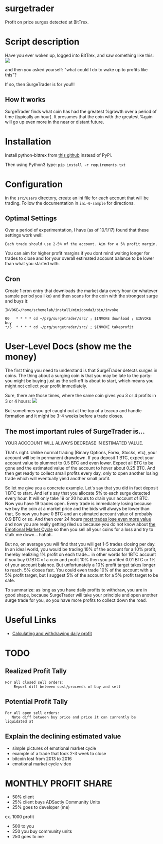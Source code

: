 # surgetrader
Profit on price surges detected at BitTrex.

# Script description

Have you ever woken up, logged into BitTrex,  and saw something like this:
![](https://monosnap.com/file/qocoiI5ScQQjx2Fq5B5Teung3zejTu.png)

and then you asked yourself: "what could I do to wake up to profits like this"?

If so, then SurgeTrader is for you!!!

## How it works

SurgeTrader finds what coin has had the greatest %growth over a period
of time (typically an hour). It presumes that the coin with the
greatest %gain will go up even more in the near or distant future.

# Installation

Install python-bittrex from [this
github](https://github.com/metaperl/python-bittrex) instead of PyPi.

Then using Python3 type:
`pip install -r requirements.txt`

# Configuration

in the `src/users` directory, create an ini file for each account that will
be trading. Follow the documentation in `ini-0-sample` for directions.

## Optimal Settings

Over a period of experimentation, I have (as of 10/1/17) found that
these settings work well:

    Each trade should use 2-5% of the account. Aim for a 5% profit margin.

You can aim for higher profit margins if you dont mind waiting longer
for trades to close and for your overall estimated account balance to
be lower than what you started with.

## Cron

Create 1 cron entry that downloads the market data every hour (or whatever
sample period you like) and then scans for the coin with the strongest
surge and buys it:

    INVOKE=/home/schemelab/install/miniconda3/bin/invoke

    00   * * * * cd ~/prg/surgetrader/src/ ; $INVOKE download ; $INVOKE buy
    */5  * * * * cd ~/prg/surgetrader/src/ ; $INVOKE takeprofit

# User-Level Docs (show me the money)

The first thing you need to understand is that SurgeTrader detects
surges in coins. The thing about a surging coin is that you may be
late to the party: you might be buying just as the sell-off is about
to start, which means you might not collect your profit immediately.

Sure, there are those times, where the same coin gives you 3 or 4
profits in 3 or 4 hours:
![](https://api.monosnap.com/rpc/file/download?id=8RKinNxVaGOlJCRMCgIbQY2oZlxKQT)

But sometimes you get caught out at the top of a teacup and handle
formation and it might be 3-4 weeks before a trade closes.


## The most important rules of SurgeTrader is...

YOUR ACCCOUNT WILL ALWAYS DECREASE IN ESTIMATED VALUE.

That's right. Unlike normal trading (Binary Options, Forex, Stocks,
etc), your account will be in permanent drawdown. If you deposit 1
BTC, expect your account value to plummet to 0.5 BTC and even
lower. Expect all BTC to be gone and the estimated value of the
account to hover about 0.25 BTC. And then get ready to collect small
profits every day, only to open another losing trade which will
eventually yield another small profit.

So let me give you a concrete example. Let's say that you did in fact
deposit 1 BTC to start. And let's say that you allocate 5% to each
surge detected every hour. It will only take 19 or 20 hours to drain
your account of BTC. Now you have 19 trades open. Every trade is
immediately losing because we buy the coin at a market price and the
bids will always be lower than that. So now you have 0 BTC and an
estimated account value of probably 0.9 BTC or so. And then over 24
hours [most trades lose even more value](http://take.ms/MgmwO) and now
you are really getting riled up because you do not know about [the
Emotional Market Cycle](https://www.youtube.com/watch?v=NMpVgvA5k3I)
so then you sell all your coins for a loss and try to stalk me
down... hahah.

But no, on average you will find that you will get 1-5 trades closing
per day. In an ideal world, you would be trading 10% of the account
for a 10% profit, thereby realizing 1% profit on each trade... in
other words for 1BTC account if you buy 0.1BTC of a coin and profit
10% then you profited 0.01 BTC or 1% of your account balance. But
unfortunately a 10% profit target takes longer to reach. 5% closes
fast. You could even trade 10% of the account with a 5% profit target,
but I suggest 5% of the account for a 5% profit target to be safe.

To summarize: as long as you have daily profits to withdraw, you are
in good shape, because SurgeTrader will take your principle and open
another surge trade for you, so you have more profits to collect down
the road.

# Useful Links

* [Calculating and withdrawing daily profit](https://www.youtube.com/watch?v=ah0P-zf-S-8&feature=youtu.be&hd=1)


# TODO

## Realized Profit Tally

    For all closed sell orders:
        Report diff between cost/proceeds of buy and sell

## Potential Profit Tally

    For all open sell orders:
       Note diff between buy price and price it can currently be liquidated at

## Explain the declining estimated value

- simple pictures of emotional market cycle
- example of a trade that took 2-3 week to close
- bitcoin lost from 2013 to 2016
- emotional market cycle video

# MONTHLY PROFIT SHARE

* 50% client
* 25% client buys ADSactly Community Units
* 25% goes to developer (me)

ex. 1000 profit
- 500 to you
- 250 you buy community units
- 250 goes to me

#
